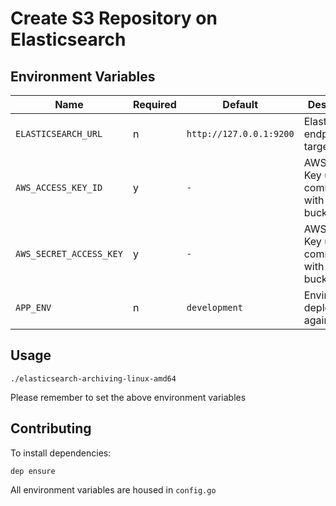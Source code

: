 # Create S3 Repository on Elasticsearch

## Environment Variables

 Name | Required | Default | Description |
|------|----------|---------|-------------|
| `ELASTICSEARCH_URL` | n | `http://127.0.0.1:9200` | Elasticsearch endpoint to target  |
| `AWS_ACCESS_KEY_ID` | y | `-` | AWS Access Key used to communicate with S3 bucket  |
| `AWS_SECRET_ACCESS_KEY` | y | `-` | AWS Secret Key used to communicate with S3 bucket  |
| `APP_ENV` | n | `development` | Environment deployed against  |

## Usage

```
./elasticsearch-archiving-linux-amd64
```

Please remember to set the above environment variables

## Contributing

To install dependencies:

```
dep ensure
```

All environment variables are housed in `config.go`
